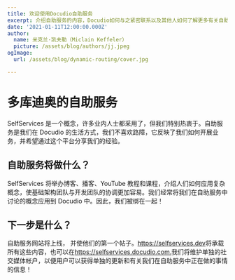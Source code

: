 ```yaml
---
title: 欢迎使用Docudio自助服务
excerpt: 介绍自助服务的内容，Docudio如何与之紧密联系以及其他人如何了解更多有关自助服务的知识。
date: '2021-01-11T12:00:00.000Z'
author:
  name: 米克兰·凯夫勒（Miclain Keffeler）
  picture: /assets/blog/authors/jj.jpeg
ogImage:
  url: /assets/blog/dynamic-routing/cover.jpg

---
```

# 多库迪奥的自助服务

SelfServices 是一个概念，许多业内人士都采用了，但我们特别热衷于。自助服务是我们在 Docudio 的生活方式，我们不喜欢路障，它反映了我们如何开展业务，并希望通过这个平台分享我们的经验。

## 自助服务将做什么？

SelfServices 将举办博客、播客、YouTube 教程和课程，介绍人们如何应用复杂概念，使基础架构团队与开发团队的协调更加容易。我们经常将我们在自助服务中讨论的概念应用到 Docudio 中。因此，我们被绑在一起！

## 下一步是什么？

自助服务网站将上线， 并使他们的第一个帖子。<https://selfservices.dev>将承载所有这些内容，也可以在<https://selfservices.docudio.com.>我们将维护单独的社交媒体帐户，以便用户可以获得单独的更新和有关我们在自助服务中正在做的事情的信息！
